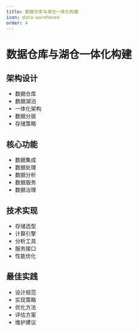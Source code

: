 ```yaml
---
title: 数据仓库与湖仓一体化构建
icon: data-warehouse
order: 4
---
```


# 数据仓库与湖仓一体化构建

## 架构设计
- 数据仓库
- 数据湖泊
- 一体化架构
- 数据分层
- 存储策略

## 核心功能
- 数据集成
- 数据处理
- 数据分析
- 数据服务
- 数据治理

## 技术实现
- 存储选型
- 计算引擎
- 分析工具
- 服务接口
- 性能优化

## 最佳实践
- 设计规范
- 实现策略
- 优化方法
- 评估方案
- 维护建议
